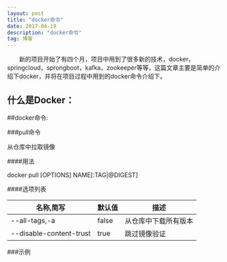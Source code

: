 ```yaml
---
layout: post
title: "docker命令"
date: 2017-04-19
description: "docker命令"
tag: 博客
---
```


　　新的项目开始了有四个月，项目中用到了很多新的技术，docker，springcloud，sprongboot，kafka，zookeeper等等，这篇文章主要是简单的介绍下docker，并将在项目过程中用到的docker命令介绍下。
## 什么是Docker：

##docker命令: 

###pull命令 

从仓库中拉取镜像

####用法 

docker pull [OPTIONS] NAME[:TAG|@DIGEST]

####选项列表 

名称,简写 | 默认值 | 描述
---|---|---
--all-tags,-a | false | 从仓库中下载所有版本
--disable-content-trust | true | 跳过镜像验证

###示例 